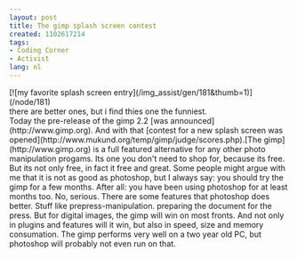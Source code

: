 ```yaml
---
layout: post
title: The gimp splash screen contest
created: 1102617214
tags:
- Coding Corner
- Activist
lang: nl
---
```

<div class="image">  [![my favorite splash screen entry](/img_assist/gen/181&thumb=1)](/node/181)  <div class="caption">there are better ones, but i find thies one the funniest.</div></div>Today the pre-release of the gimp 2.2 [was announced](http://www.gimp.org). And with that [contest for a new splash screen was opened](http://www.mukund.org/temp/gimp/judge/scores.php).[The gimp](http://www.gimp.org) is a full featured alternative for any other photo manipulation progams. Its one you don't need to shop for, because its free. But its not only free, in fact it free and great. Some people might argue with me that it is not as good as photoshop, but I always say: you should try the gimp for a few months. After all: you have been using photoshop for at least months too. <!--break-->No, serious. There are some features that photoshop does better. Stuff like prepress-manipulation. preparing the document for the press. But for digital images, the gimp will win on most fronts. And not only in plugins and features will it win, but also in speed, size and memory consumation. The gimp performs very well on a two year old PC, but photoshop will probably not even run on that.
